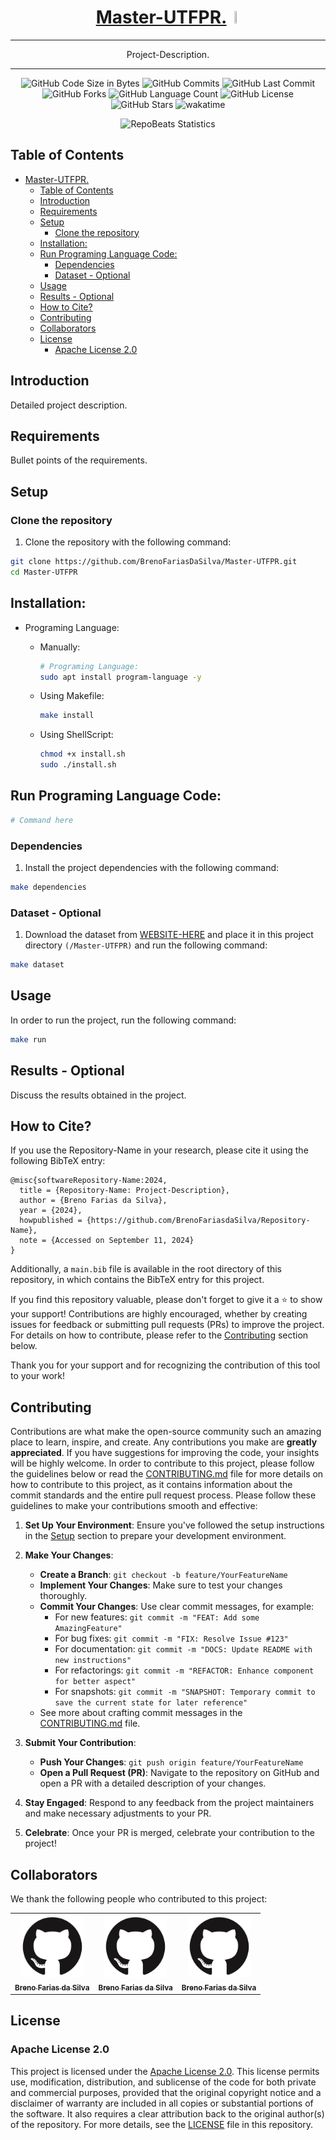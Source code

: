 <div align="center">
  
# [Master-UTFPR.](https://github.com/BrenoFariasdaSilva/Master-UTFPR) <img src="[Icon-Image-URL](https://github.com/BrenoFariasdaSilva/Master-UTFPR/blob/main/.assets/BooksStack.svg)"  width="3%" height="3%">

</div>

<div align="center">
  
---

Project-Description.
  
---

</div>

<div align="center">

![GitHub Code Size in Bytes](https://img.shields.io/github/languages/code-size/BrenoFariasdaSilva/Master-UTFPR)
![GitHub Commits](https://img.shields.io/github/commit-activity/t/BrenoFariasDaSilva/Master-UTFPR/main)
![GitHub Last Commit](https://img.shields.io/github/last-commit/BrenoFariasdaSilva/Master-UTFPR)
![GitHub Forks](https://img.shields.io/github/forks/BrenoFariasDaSilva/Master-UTFPR)
![GitHub Language Count](https://img.shields.io/github/languages/count/BrenoFariasDaSilva/Master-UTFPR)
![GitHub License](https://img.shields.io/github/license/BrenoFariasdaSilva/Master-UTFPR)
![GitHub Stars](https://img.shields.io/github/stars/BrenoFariasdaSilva/Master-UTFPR)
![wakatime](https://wakatime.com/badge/github/BrenoFariasdaSilva/Master-UTFPR.svg)

</div>

<div align="center">
  
![RepoBeats Statistics](https://repobeats.axiom.co/api/embed/e0a31f32d2b0e70aa80a62dc869ad6f8c2dd3844.svg "Repobeats analytics image")

</div>

## Table of Contents
- [Master-UTFPR. ](#master-utfpr-)
  - [Table of Contents](#table-of-contents)
  - [Introduction](#introduction)
  - [Requirements](#requirements)
  - [Setup](#setup)
    - [Clone the repository](#clone-the-repository)
  - [Installation:](#installation)
  - [Run Programing Language Code:](#run-programing-language-code)
    - [Dependencies](#dependencies)
    - [Dataset - Optional](#dataset---optional)
  - [Usage](#usage)
  - [Results - Optional](#results---optional)
  - [How to Cite?](#how-to-cite)
  - [Contributing](#contributing)
  - [Collaborators](#collaborators)
  - [License](#license)
    - [Apache License 2.0](#apache-license-20)


## Introduction

Detailed project description.

## Requirements

Bullet points of the requirements.

## Setup

### Clone the repository

1. Clone the repository with the following command:

```bash
git clone https://github.com/BrenoFariasDaSilva/Master-UTFPR.git
cd Master-UTFPR
```

## Installation:
* Programing Language:

	* Manually:
		```bash
		# Programing Language:
		sudo apt install program-language -y
		```

  * Using Makefile:
    ```bash
    make install
    ```

  * Using ShellScript:
    ```bash
    chmod +x install.sh
    sudo ./install.sh
    ```  

## Run Programing Language Code:
```bash
# Command here 
```

### Dependencies

1. Install the project dependencies with the following command:

```bash
make dependencies
```

### Dataset - Optional

1. Download the dataset from [WEBSITE-HERE]() and place it in this project directory `(/Master-UTFPR)` and run the following command:

```bash
make dataset
```

## Usage

In order to run the project, run the following command:

```bash
make run
```

## Results - Optional

Discuss the results obtained in the project.

## How to Cite?

If you use the Repository-Name in your research, please cite it using the following BibTeX entry:

```
@misc{softwareRepository-Name:2024,
  title = {Repository-Name: Project-Description},
  author = {Breno Farias da Silva},
  year = {2024},
  howpublished = {https://github.com/BrenoFariasdaSilva/Repository-Name},
  note = {Accessed on September 11, 2024}
}
```

Additionally, a `main.bib` file is available in the root directory of this repository, in which contains the BibTeX entry for this project.

If you find this repository valuable, please don't forget to give it a ⭐ to show your support! Contributions are highly encouraged, whether by creating issues for feedback or submitting pull requests (PRs) to improve the project. For details on how to contribute, please refer to the [Contributing](#contributing) section below.

Thank you for your support and for recognizing the contribution of this tool to your work!

## Contributing

Contributions are what make the open-source community such an amazing place to learn, inspire, and create. Any contributions you make are **greatly appreciated**. If you have suggestions for improving the code, your insights will be highly welcome.
In order to contribute to this project, please follow the guidelines below or read the [CONTRIBUTING.md](CONTRIBUTING.md) file for more details on how to contribute to this project, as it contains information about the commit standards and the entire pull request process.
Please follow these guidelines to make your contributions smooth and effective:

1. **Set Up Your Environment**: Ensure you've followed the setup instructions in the [Setup](#setup) section to prepare your development environment.

2. **Make Your Changes**:
   - **Create a Branch**: `git checkout -b feature/YourFeatureName`
   - **Implement Your Changes**: Make sure to test your changes thoroughly.
   - **Commit Your Changes**: Use clear commit messages, for example:
     - For new features: `git commit -m "FEAT: Add some AmazingFeature"`
     - For bug fixes: `git commit -m "FIX: Resolve Issue #123"`
     - For documentation: `git commit -m "DOCS: Update README with new instructions"`
     - For refactorings: `git commit -m "REFACTOR: Enhance component for better aspect"`
     - For snapshots: `git commit -m "SNAPSHOT: Temporary commit to save the current state for later reference"`
   - See more about crafting commit messages in the [CONTRIBUTING.md](CONTRIBUTING.md) file.

3. **Submit Your Contribution**:
   - **Push Your Changes**: `git push origin feature/YourFeatureName`
   - **Open a Pull Request (PR)**: Navigate to the repository on GitHub and open a PR with a detailed description of your changes.

4. **Stay Engaged**: Respond to any feedback from the project maintainers and make necessary adjustments to your PR.

5. **Celebrate**: Once your PR is merged, celebrate your contribution to the project!

## Collaborators

We thank the following people who contributed to this project:

<table>
  <tr>
    <td align="center">
      <a href="#" title="defina o titulo do link">
        <img src="https://github.com/BrenoFariasdaSilva/Master-UTFPR/blob/main/.assets/Images/Github.svg" width="100px;" alt="My Profile Picture"/><br>
        <sub>
          <b>Breno Farias da Silva</b>
        </sub>
      </a>
    </td>
    <td align="center">
      <a href="#" title="defina o titulo do link">
        <img src="https://github.com/BrenoFariasdaSilva/Master-UTFPR/blob/main/.assets/Images/Github.svg" width="100px;" alt="My Profile Picture"/><br>
        <sub>
          <b>Breno Farias da Silva</b>
        </sub>
      </a>
    </td>
    <td align="center">
      <a href="#" title="defina o titulo do link">
        <img src="https://github.com/BrenoFariasdaSilva/Master-UTFPR/blob/main/.assets/Images/Github.svg" width="100px;" alt="My Profile Picture"/><br>
        <sub>
          <b>Breno Farias da Silva</b>
        </sub>
      </a>
    </td>
  </tr>
</table>

## License

### Apache License 2.0

This project is licensed under the [Apache License 2.0](LICENSE). This license permits use, modification, distribution, and sublicense of the code for both private and commercial purposes, provided that the original copyright notice and a disclaimer of warranty are included in all copies or substantial portions of the software. It also requires a clear attribution back to the original author(s) of the repository. For more details, see the [LICENSE](LICENSE) file in this repository.
